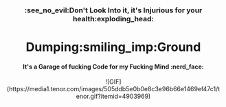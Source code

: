 <div align="center">

<h3>:see_no_evil:Don't Look Into it, it's Injurious for your health:exploding_head: </h3>

<h1>Dumping:smiling_imp:Ground</h1>
<h4> It's a Garage of fucking Code for my Fucking Mind :nerd_face: </h4>
![GIF](https://media1.tenor.com/images/505ddb5e0b0e8c3e96b66e1469ef47c1/tenor.gif?itemid=4903969)
</div>
